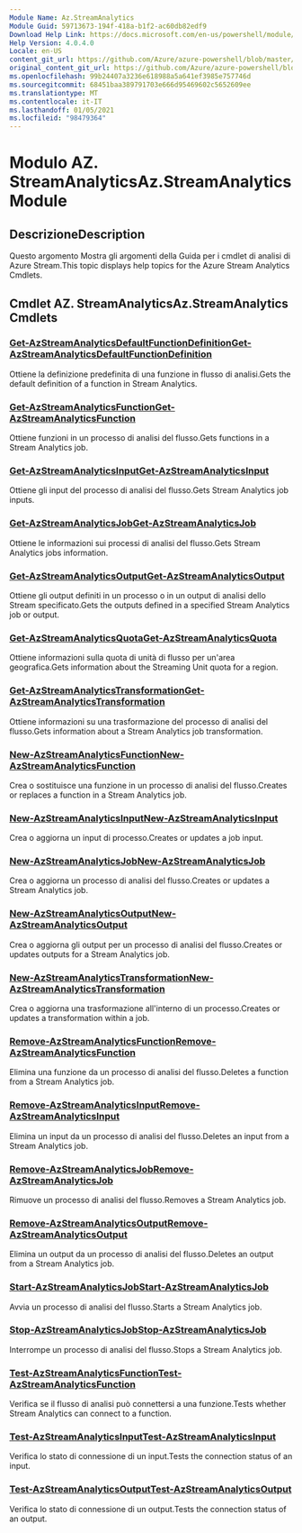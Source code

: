 ```yaml
---
Module Name: Az.StreamAnalytics
Module Guid: 59713673-194f-418a-b1f2-ac60db82edf9
Download Help Link: https://docs.microsoft.com/en-us/powershell/module/az.streamanalytics
Help Version: 4.0.4.0
Locale: en-US
content_git_url: https://github.com/Azure/azure-powershell/blob/master/src/StreamAnalytics/StreamAnalytics/help/Az.StreamAnalytics.md
original_content_git_url: https://github.com/Azure/azure-powershell/blob/master/src/StreamAnalytics/StreamAnalytics/help/Az.StreamAnalytics.md
ms.openlocfilehash: 99b24407a3236e618988a5a641ef3985e757746d
ms.sourcegitcommit: 68451baa389791703e666d95469602c5652609ee
ms.translationtype: MT
ms.contentlocale: it-IT
ms.lasthandoff: 01/05/2021
ms.locfileid: "98479364"
---
```

# <span data-ttu-id="39b0c-101">Modulo AZ. StreamAnalytics</span><span class="sxs-lookup"><span data-stu-id="39b0c-101">Az.StreamAnalytics Module</span></span>
## <span data-ttu-id="39b0c-102">Descrizione</span><span class="sxs-lookup"><span data-stu-id="39b0c-102">Description</span></span>
<span data-ttu-id="39b0c-103">Questo argomento Mostra gli argomenti della Guida per i cmdlet di analisi di Azure Stream.</span><span class="sxs-lookup"><span data-stu-id="39b0c-103">This topic displays help topics for the Azure Stream Analytics Cmdlets.</span></span>

## <span data-ttu-id="39b0c-104">Cmdlet AZ. StreamAnalytics</span><span class="sxs-lookup"><span data-stu-id="39b0c-104">Az.StreamAnalytics Cmdlets</span></span>
### [<span data-ttu-id="39b0c-105">Get-AzStreamAnalyticsDefaultFunctionDefinition</span><span class="sxs-lookup"><span data-stu-id="39b0c-105">Get-AzStreamAnalyticsDefaultFunctionDefinition</span></span>](Get-AzStreamAnalyticsDefaultFunctionDefinition.md)
<span data-ttu-id="39b0c-106">Ottiene la definizione predefinita di una funzione in flusso di analisi.</span><span class="sxs-lookup"><span data-stu-id="39b0c-106">Gets the default definition of a function in Stream Analytics.</span></span>

### [<span data-ttu-id="39b0c-107">Get-AzStreamAnalyticsFunction</span><span class="sxs-lookup"><span data-stu-id="39b0c-107">Get-AzStreamAnalyticsFunction</span></span>](Get-AzStreamAnalyticsFunction.md)
<span data-ttu-id="39b0c-108">Ottiene funzioni in un processo di analisi del flusso.</span><span class="sxs-lookup"><span data-stu-id="39b0c-108">Gets functions in a Stream Analytics job.</span></span>

### [<span data-ttu-id="39b0c-109">Get-AzStreamAnalyticsInput</span><span class="sxs-lookup"><span data-stu-id="39b0c-109">Get-AzStreamAnalyticsInput</span></span>](Get-AzStreamAnalyticsInput.md)
<span data-ttu-id="39b0c-110">Ottiene gli input del processo di analisi del flusso.</span><span class="sxs-lookup"><span data-stu-id="39b0c-110">Gets Stream Analytics job inputs.</span></span>

### [<span data-ttu-id="39b0c-111">Get-AzStreamAnalyticsJob</span><span class="sxs-lookup"><span data-stu-id="39b0c-111">Get-AzStreamAnalyticsJob</span></span>](Get-AzStreamAnalyticsJob.md)
<span data-ttu-id="39b0c-112">Ottiene le informazioni sui processi di analisi del flusso.</span><span class="sxs-lookup"><span data-stu-id="39b0c-112">Gets Stream Analytics jobs information.</span></span>

### [<span data-ttu-id="39b0c-113">Get-AzStreamAnalyticsOutput</span><span class="sxs-lookup"><span data-stu-id="39b0c-113">Get-AzStreamAnalyticsOutput</span></span>](Get-AzStreamAnalyticsOutput.md)
<span data-ttu-id="39b0c-114">Ottiene gli output definiti in un processo o in un output di analisi dello Stream specificato.</span><span class="sxs-lookup"><span data-stu-id="39b0c-114">Gets the outputs defined in a specified Stream Analytics job or output.</span></span>

### [<span data-ttu-id="39b0c-115">Get-AzStreamAnalyticsQuota</span><span class="sxs-lookup"><span data-stu-id="39b0c-115">Get-AzStreamAnalyticsQuota</span></span>](Get-AzStreamAnalyticsQuota.md)
<span data-ttu-id="39b0c-116">Ottiene informazioni sulla quota di unità di flusso per un'area geografica.</span><span class="sxs-lookup"><span data-stu-id="39b0c-116">Gets information about the Streaming Unit quota for a region.</span></span>

### [<span data-ttu-id="39b0c-117">Get-AzStreamAnalyticsTransformation</span><span class="sxs-lookup"><span data-stu-id="39b0c-117">Get-AzStreamAnalyticsTransformation</span></span>](Get-AzStreamAnalyticsTransformation.md)
<span data-ttu-id="39b0c-118">Ottiene informazioni su una trasformazione del processo di analisi del flusso.</span><span class="sxs-lookup"><span data-stu-id="39b0c-118">Gets information about a Stream Analytics job transformation.</span></span>

### [<span data-ttu-id="39b0c-119">New-AzStreamAnalyticsFunction</span><span class="sxs-lookup"><span data-stu-id="39b0c-119">New-AzStreamAnalyticsFunction</span></span>](New-AzStreamAnalyticsFunction.md)
<span data-ttu-id="39b0c-120">Crea o sostituisce una funzione in un processo di analisi del flusso.</span><span class="sxs-lookup"><span data-stu-id="39b0c-120">Creates or replaces a function in a Stream Analytics job.</span></span>

### [<span data-ttu-id="39b0c-121">New-AzStreamAnalyticsInput</span><span class="sxs-lookup"><span data-stu-id="39b0c-121">New-AzStreamAnalyticsInput</span></span>](New-AzStreamAnalyticsInput.md)
<span data-ttu-id="39b0c-122">Crea o aggiorna un input di processo.</span><span class="sxs-lookup"><span data-stu-id="39b0c-122">Creates or updates a job input.</span></span>

### [<span data-ttu-id="39b0c-123">New-AzStreamAnalyticsJob</span><span class="sxs-lookup"><span data-stu-id="39b0c-123">New-AzStreamAnalyticsJob</span></span>](New-AzStreamAnalyticsJob.md)
<span data-ttu-id="39b0c-124">Crea o aggiorna un processo di analisi del flusso.</span><span class="sxs-lookup"><span data-stu-id="39b0c-124">Creates or updates a Stream Analytics job.</span></span>

### [<span data-ttu-id="39b0c-125">New-AzStreamAnalyticsOutput</span><span class="sxs-lookup"><span data-stu-id="39b0c-125">New-AzStreamAnalyticsOutput</span></span>](New-AzStreamAnalyticsOutput.md)
<span data-ttu-id="39b0c-126">Crea o aggiorna gli output per un processo di analisi del flusso.</span><span class="sxs-lookup"><span data-stu-id="39b0c-126">Creates or updates outputs for a Stream Analytics job.</span></span>

### [<span data-ttu-id="39b0c-127">New-AzStreamAnalyticsTransformation</span><span class="sxs-lookup"><span data-stu-id="39b0c-127">New-AzStreamAnalyticsTransformation</span></span>](New-AzStreamAnalyticsTransformation.md)
<span data-ttu-id="39b0c-128">Crea o aggiorna una trasformazione all'interno di un processo.</span><span class="sxs-lookup"><span data-stu-id="39b0c-128">Creates or updates a transformation within a job.</span></span>

### [<span data-ttu-id="39b0c-129">Remove-AzStreamAnalyticsFunction</span><span class="sxs-lookup"><span data-stu-id="39b0c-129">Remove-AzStreamAnalyticsFunction</span></span>](Remove-AzStreamAnalyticsFunction.md)
<span data-ttu-id="39b0c-130">Elimina una funzione da un processo di analisi del flusso.</span><span class="sxs-lookup"><span data-stu-id="39b0c-130">Deletes a function from a Stream Analytics job.</span></span>

### [<span data-ttu-id="39b0c-131">Remove-AzStreamAnalyticsInput</span><span class="sxs-lookup"><span data-stu-id="39b0c-131">Remove-AzStreamAnalyticsInput</span></span>](Remove-AzStreamAnalyticsInput.md)
<span data-ttu-id="39b0c-132">Elimina un input da un processo di analisi del flusso.</span><span class="sxs-lookup"><span data-stu-id="39b0c-132">Deletes an input from a Stream Analytics job.</span></span>

### [<span data-ttu-id="39b0c-133">Remove-AzStreamAnalyticsJob</span><span class="sxs-lookup"><span data-stu-id="39b0c-133">Remove-AzStreamAnalyticsJob</span></span>](Remove-AzStreamAnalyticsJob.md)
<span data-ttu-id="39b0c-134">Rimuove un processo di analisi del flusso.</span><span class="sxs-lookup"><span data-stu-id="39b0c-134">Removes a Stream Analytics job.</span></span>

### [<span data-ttu-id="39b0c-135">Remove-AzStreamAnalyticsOutput</span><span class="sxs-lookup"><span data-stu-id="39b0c-135">Remove-AzStreamAnalyticsOutput</span></span>](Remove-AzStreamAnalyticsOutput.md)
<span data-ttu-id="39b0c-136">Elimina un output da un processo di analisi del flusso.</span><span class="sxs-lookup"><span data-stu-id="39b0c-136">Deletes an output from a Stream Analytics job.</span></span>

### [<span data-ttu-id="39b0c-137">Start-AzStreamAnalyticsJob</span><span class="sxs-lookup"><span data-stu-id="39b0c-137">Start-AzStreamAnalyticsJob</span></span>](Start-AzStreamAnalyticsJob.md)
<span data-ttu-id="39b0c-138">Avvia un processo di analisi del flusso.</span><span class="sxs-lookup"><span data-stu-id="39b0c-138">Starts a Stream Analytics job.</span></span>

### [<span data-ttu-id="39b0c-139">Stop-AzStreamAnalyticsJob</span><span class="sxs-lookup"><span data-stu-id="39b0c-139">Stop-AzStreamAnalyticsJob</span></span>](Stop-AzStreamAnalyticsJob.md)
<span data-ttu-id="39b0c-140">Interrompe un processo di analisi del flusso.</span><span class="sxs-lookup"><span data-stu-id="39b0c-140">Stops a Stream Analytics job.</span></span>

### [<span data-ttu-id="39b0c-141">Test-AzStreamAnalyticsFunction</span><span class="sxs-lookup"><span data-stu-id="39b0c-141">Test-AzStreamAnalyticsFunction</span></span>](Test-AzStreamAnalyticsFunction.md)
<span data-ttu-id="39b0c-142">Verifica se il flusso di analisi può connettersi a una funzione.</span><span class="sxs-lookup"><span data-stu-id="39b0c-142">Tests whether Stream Analytics can connect to a function.</span></span>

### [<span data-ttu-id="39b0c-143">Test-AzStreamAnalyticsInput</span><span class="sxs-lookup"><span data-stu-id="39b0c-143">Test-AzStreamAnalyticsInput</span></span>](Test-AzStreamAnalyticsInput.md)
<span data-ttu-id="39b0c-144">Verifica lo stato di connessione di un input.</span><span class="sxs-lookup"><span data-stu-id="39b0c-144">Tests the connection status of an input.</span></span>

### [<span data-ttu-id="39b0c-145">Test-AzStreamAnalyticsOutput</span><span class="sxs-lookup"><span data-stu-id="39b0c-145">Test-AzStreamAnalyticsOutput</span></span>](Test-AzStreamAnalyticsOutput.md)
<span data-ttu-id="39b0c-146">Verifica lo stato di connessione di un output.</span><span class="sxs-lookup"><span data-stu-id="39b0c-146">Tests the connection status of an output.</span></span>

